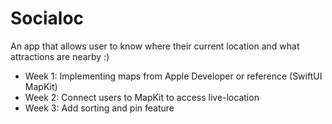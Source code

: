 # Socialoc

An app that allows user to know where their current location and what attractions are nearby :)

- Week 1: Implementing maps from Apple Developer or reference (SwiftUI MapKit)
- Week 2: Connect users to MapKit to access live-location
- Week 3: Add sorting and pin feature
